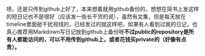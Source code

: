 啧，还是只传到github上好了，本来想着就用github备份的，想想在简书上发这样的短日记也不是很好（应该发一些长干货的说），虽然有文集，但是每天放在timeline里面挺干扰视线的，已经发过的就这样吧，如果有人看到过我的日记，也真心推荐用Markdown写日记放到github上备份呀**不过public的repository是所有人都能访问的，可以不用传到github上，或者花钱买private的（好像有点贵）。**
